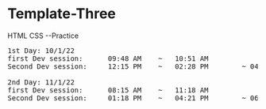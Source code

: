 # Template-Three

HTML CSS --Practice

<pre>
1st Day: 10/1/22
first Dev session:      09:48 AM    ~   10:51 AM
Second Dev session:     12:15 PM    ~   02:28 PM        ~ 04h 40m

2nd Day: 11/1/22
first Dev session:      08:15 AM    ~   11:18 AM
Second Dev session:     01:18 PM    ~   04:21 PM        ~ 06h 06m
</pre>
